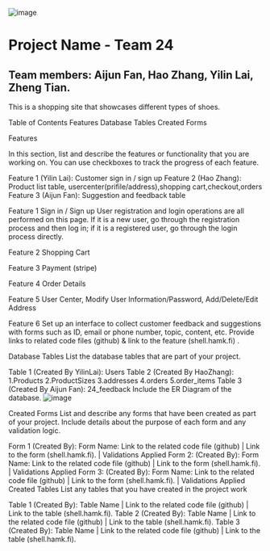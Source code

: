 ![image](https://github.com/Aijunfan/Team24/assets/127038124/8fe2ecf5-43d8-4f3e-bc4d-db86e875f1d6)
# Project Name - Team 24 

## Team members: Aijun Fan, Hao Zhang, Yilin Lai, Zheng Tian.

This is a shopping site that showcases different types of shoes.

Table of Contents
Features
Database Tables
Created Forms

Features

In this section, list and describe the features or functionality that you are working on. You can use checkboxes to track the progress of each feature.

 Feature 1 (Yilin Lai): Customer sign in / sign up
 Feature 2 (Hao Zhang): Product list table, usercenter(prifile/address),shopping cart,checkout,orders
 Feature 3 (Aijun Fan): Suggestion and feedback table

Feature 1
Sign in / Sign up
User registration and login operations are all performed on this page. If it is a new user, go through the registration process and then log in; if it is a registered user, go through the login process directly.

Feature 2
Shopping Cart

Feature 3
Payment (stripe)

Feature 4
Order Details

Feature 5
User Center, Modify User Information/Password, Add/Delete/Edit Address

Feature 6
Set up an interface to collect customer feedback and suggestions with forms such as ID, email or phone number, topic, content, etc.
Provide links to related code files (github) & link to the feature (shell.hamk.fi) .

Database Tables
List the database tables that are part of your project.

Table 1 (Created By YilinLai): Users
Table 2 (Created By HaoZhang): 1.Products  2.ProductSizes 3.addresses 4.orders 5.order_items
Table 3 (Created By Aijun Fan): 24_feedback
Include the ER Diagram of the database.
![image](https://github.com/Aijunfan/Team24/assets/127038124/955e5598-1088-4518-a0aa-94d107c11380)

Created Forms
List and describe any forms that have been created as part of your project. Include details about the purpose of each form and any validation logic.

Form 1 (Created By): Form Name: Link to the related code file (github) | Link to the form (shell.hamk.fi). | Validations Applied
Form 2: (Created By): Form Name: Link to the related code file (github) | Link to the form (shell.hamk.fi). | Validations Applied
Form 3: (Created By): Form Name: Link to the related code file (github) | Link to the form (shell.hamk.fi). | Validations Applied
Created Tables
List any tables that you have created in the project work

Table 1 (Created By): Table Name | Link to the related code file (github) | Link to the table (shell.hamk.fi).
Table 2 (Created By): Table Name | Link to the related code file (github) | Link to the table (shell.hamk.fi).
Table 3 (Created By): Table Name | Link to the related code file (github) | Link to the table (shell.hamk.fi).
